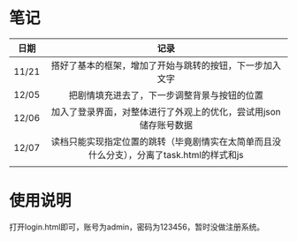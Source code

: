 # 笔记

| 日期  |                             记录                             |
| :---: | :----------------------------------------------------------: |
| 11/21 |   搭好了基本的框架，增加了开始与跳转的按钮，下一步加入文字   |
| 12/05 |         把剧情填充进去了，下一步调整背景与按钮的位置         |
| 12/06 | 加入了登录界面，对整体进行了外观上的优化，尝试用json储存账号数据 |
| 12/07 | 读档只能实现指定位置的跳转（毕竟剧情实在太简单而且没什么分支），分离了task.html的样式和js |
|       |                                                              |

# 使用说明
打开login.html即可，账号为admin，密码为123456，暂时没做注册系统。
